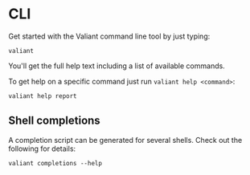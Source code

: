 # CLI

Get started with the Valiant command line tool by just typing:

    valiant

You'll get the full help text including a list of available commands.

To get help on a specific command just run `valiant help <command>`:

    valiant help report

## Shell completions

A completion script can be generated for several shells. Check out
the following for details:

    valiant completions --help
